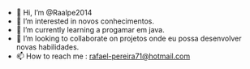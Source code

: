 - 👋 Hi, I’m @Raalpe2014
- 👀 I’m interested in novos conhecimentos.
- 🌱 I’m currently learning  a progamar em java.
- 💞️ I’m looking to collaborate on projetos onde eu possa desenvolver novas habilidades.
- 📫 How to reach me : rafael-pereira71@hotmail.com

<!---
Raalpe2014/Raalpe2014 is a ✨ special ✨ repository because its `README.md` (this file) appears on your GitHub profile.
You can click the Preview link to take a look at your changes.
--->
